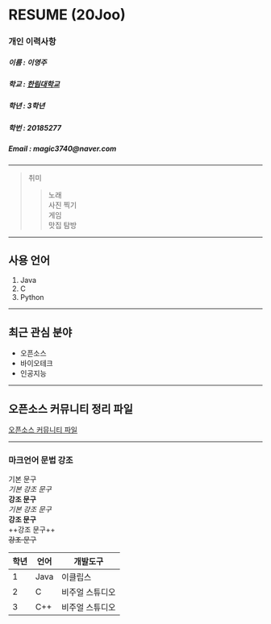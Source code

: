# RESUME (20Joo)

### 개인 이력사항
  ##### 이름 : 이영주
  ##### 학교 : [한림대학교](https://www.hallym.ac.kr/)
  <h5> 학년 : 3학년 </h5>
  <h5> 학번 : 20185277 </h5>
  <h5> Email : magic3740@naver.com </h5>
  
 ------------------------- 
  > 취미  
  >> 노래  
  >> 사진 찍기  
  >> 게임  
  >> 맛집 탐방  
  -------------------------
  ## 사용 언어
  1. Java
  2. C
  3. Python
************************

  ## 최근 관심 분야 
  * 오픈소스
  * 바이오테크  
  * 인공지능  
-----------------------
  ## 오픈소스 커뮤니티 정리 파일
  [오픈소스 커뮤니티 파일](openSourceCommunity.md)
*************************

  ### 마크언어 문법 강조
  
  기본 문구  
  *기본 강조 문구*   
  **강조 문구**  
  _기본 강조 문구_   
  __강조 문구__  
  ++강조 문구++  
  ~~강조 문구~~  
  
  |학년|언어|개발도구|
  |---|---|---|
  |1|Java|이클립스|
  |2|C|비주얼 스튜디오|
  |3|C++|비주얼 스튜디오|
